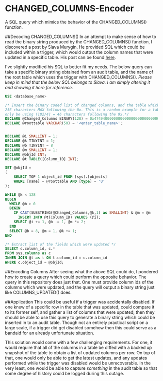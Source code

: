 # CHANGED_COLUMNS-Encoder
A SQL query which mimics the behavior of the CHANGED_COLUMNS() function.

##Decoding CHANGED_COLUMNS()
In an attempt to make sense of how to read the binary string produced by the CHANGED_COLUMNS() function, I discovered a post by Slava Murygin. He provided SQL which could be included within a trigger, which would output the column names that were updated in a specific table. His post can be found [here](http://slavasql.blogspot.com/2015/08/decoding-columnsupdated-function.html).

I've slightly modified his SQL to better fit my needs. The below query can take a specific binary string obtained from an audit table, and the name of the root table which uses the trigger with CHANGED_COLUMNS(). *Please keep in mind that the below SQL belongs to Slava. I am simply altering it and showing it here for reference.*

```SQL
USE <database_name>

/* Insert the binary coded list of changed columns, and the table which to search.
256 characters MAX following the 0x. This is a random example for a table with 182 columns, thus I will 
only be using ⌈182/4⌉ = 46 characters following the 0x.*/
DECLARE @Changed_Columns BINARY(128) = 0x474940000000000000000000000000000000A0008E0002
DECLARE @roottable VARCHAR(50) = '<enter_table_name>';


DECLARE @i SMALLINT = 1;
DECLARE @k TINYINT = 1;
DECLARE @b TINYINT = 8
DECLARE @m SMALLINT = 1;
DECLARE @objId INT;
DECLARE @t TABLE([Column_ID] INT);

SET @objId =
(
    SELECT TOP 1 object_id FROM [sys].[objects]
    WHERE [name] = @roottable AND [type] = 'U'
);

WHILE @k < 128 
BEGIN
  WHILE @b > 0
  BEGIN
    IF CAST(SUBSTRING(@Changed_Columns,@k,1) as SMALLINT) & @m = @m 
      INSERT INTO @t(Column_ID) VALUES (@i);
    SELECT @i += 1, @b -= 1, @m *= 2;
  END
  SELECT @b = 8, @m = 1, @k += 1;
END

/* Extract list of the fields which were updated */
SELECT c.column_id, c.*
FROM sys.columns as c
INNER JOIN @t as t ON t.column_id = c.column_id
WHERE c.object_id = @objId;
```

##Encoding Columns
After seeing what the above SQL could do, I pondered how to create a query which could perform the opposite behavior. The query in this repository does just that. One must provide column ids of the columns which were updated, and the query will output a binary string just like COLUMNS_UPDATED() does.

##Application
This could be useful if a trigger was accidentally disabled. If one knew of a specific row in the table that was updated, could compare it to its former self, and gather a list of columns that were updated, then they should be able to use this query to generate a binary string which could be inserted in to an audit table. Though not an entirely practical script on a large scale, if a trigger did get disabled somehow then this could serve as a bandaid for an already unfortunate situation. 

This solution would come with a few challenging requirements. For one, it would require that all of the columns in a table be diffed with a backed up snapshot of the table to obtain a list of updated columns per row. On top of that, one would only be able to get the latest updates, and any updates performed while the trigger was disabled would be unrecoverable. In the very least, one would be able to capture *something* in the audit table so that some degree of history could be logged during this outage.
